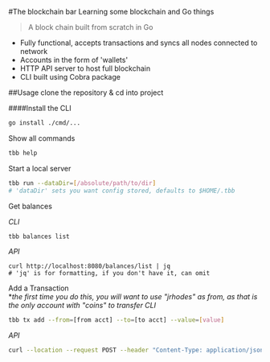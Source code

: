 #The blockchain bar
Learning some blockchain and Go things

> A block chain built from scratch in Go
 - Fully functional, accepts transactions and syncs all nodes connected to network
 - Accounts in the form of 'wallets'
 - HTTP API server to host full blockchain
 - CLI built using Cobra package

##Usage
clone the repository & cd into project

####Install the CLI
```bash
go install ./cmd/...
```

Show all commands
```bash
tbb help
```

Start a local server
```bash
tbb run --dataDir=[/absolute/path/to/dir]
# 'dataDir' sets you want config stored, defaults to $HOME/.tbb
```

Get balances

*CLI*
```bash
tbb balances list
```
*API*
```
curl http://localhost:8080/balances/list | jq
# 'jq' is for formatting, if you don't have it, can omit
```

Add a Transaction  
*_the first time you do this, you will want to use "jrhodes" as from, as that is the only account with "coins" to transfer_
*CLI*
```bash
tbb tx add --from=[from acct] --to=[to acct] --value=[value]
```
*API*
```bash
curl --location --request POST --header "Content-Type: application/json" --data '{"from":"[someAccount]","to":"[someAccount]","value":[someNumber]}' http://localhost:8080/tx/add  
```